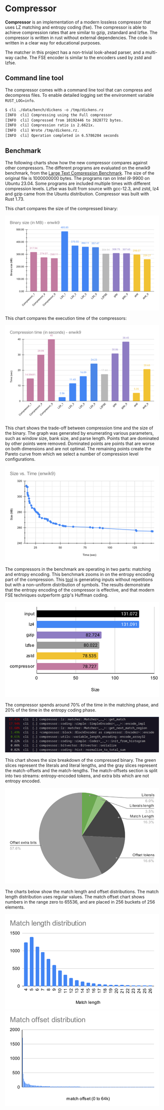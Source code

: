 # Compressor

**Compressor** is an implementation of a modern lossless compressor that uses LZ
matching and entropy coding (fse). The compressor is able to achieve
compression rates that are similar to gzip, zstandard and lzfse.
The compressor is written in rust without external dependencies. The code is
written in a clear way for educational purposes.

The matcher in this project has a non-trivial look-ahead parser, and a multi-way
cache. The FSE encoder is similar to the encoders used by zstd and lzfse.

## Command line tool

The compressor comes with a command line tool that can compress and decompress
files. To enable detailed logging set the environment variable `RUST_LOG=info`.

```txt
$ cli ./data/bench/dickens -o /tmp/dickens.rz
[INFO  cli] Compressing using the Full compressor
[INFO  cli] Compressed from 10192446 to 3828772 bytes.
[INFO  cli] Compression ratio is 2.6621x.
[INFO  cli] Wrote /tmp/dickens.rz.
[INFO  cli] Operation completed in 6.5786204 seconds
```

## Benchmark

The following charts show how the new compressor compares against other
compressors. The different programs are evaluated on the enwik9 benchmark, from
the [Large Text Compression Benchmark](https://mattmahoney.net/dc/text.html).
The size of the original file is 1000000000 bytes. The programs ran on Intel
i9-9900 on Ubuntu 23.04. Some programs are included multiple times with
different compression levels. Lzfse was built from source with gcc-12.3, and
zstd, lz4 and gzip came from the Ubuntu distribution. Compressor was built with
Rust 1.73.

This chart compares the size of the compressed binary:

![Size Chart](docs/size.svg)

This chart compares the execution time of the compressors:

![Time Chart](docs/time.svg)

This chart shows the trade-off between compression time and the size of the
binary. The graph was generated by enumerating various parameters, such as
window size, bank size, and parse length. Points that are dominated by other
points were removed. Dominated points are points that are worse on both
dimensions and are not optimal. The remaining points create the Pareto curve
from which we select a number of compression level configurations.

![Pareto Chart](docs/pareto.svg)

The compressors in the benchmark are operating in two parts: matching and
entropy encoding. This benchmark zooms in on the entropy encoding part of the
compression.  This [tool](scripts/gen_sharp_input.py) is generating inputs
without repetitions but with a non-uniform distribution of symbols. The results
demonstrate that the entropy encoding of the compressor is effective, and
that modern FSE techniques outperform gzip's Huffman coding.

![FSE Chart](docs/fse.svg)

The compressor spends around 70% of the time in the matching phase, and 20% of
the time in the entropy coding phase.

![Time breakdown](docs/prof.png)

This chart shows the size breakdown of the compressed binary. The green slices
represent the literals and literal lengths, and the gray slices represent the
match-offsets and the match-lengths. The match-offsets section is split into
two streams: entropy-encoded tokens, and extra bits which are not entropy
encoded.

![size breakdown](docs/sizebreakdown.svg)

The charts below show the match length and offset distributions. The match
length distribution uses regular values. The match offset chart shows numbers in
the range zero to 65536, and are placed in 256 buckets of 256 elements.

![Match length distribution](docs/matlen.svg) ![Match offsets distribution](docs/matoff.svg)
